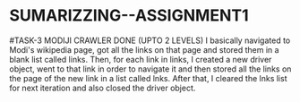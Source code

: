 # SUMARIZZING--ASSIGNMENT1
#TASK-3 MODIJI CRAWLER DONE (UPTO 2 LEVELS)
I basically navigated to Modi's wikipedia page, got all the links on that page and stored them in a blank list called links. Then, for each link in links, I created a new driver object, went to that link in order to navigate it and then stored all the links on the page of the new link in a list called lnks. After that, I cleared the lnks list for next iteration and also closed the driver object.
